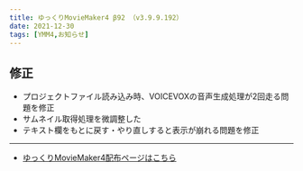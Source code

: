 ```yaml
---
title: ゆっくりMovieMaker4 β92 （v3.9.9.192）
date: 2021-12-30
tags: [YMM4,お知らせ]
---
```

## 修正
- プロジェクトファイル読み込み時、VOICEVOXの音声生成処理が2回走る問題を修正
- サムネイル取得処理を微調整した
- テキスト欄をもとに戻す・やり直しすると表示が崩れる問題を修正

---

- [ゆっくりMovieMaker4配布ページはこちら](../index.md)